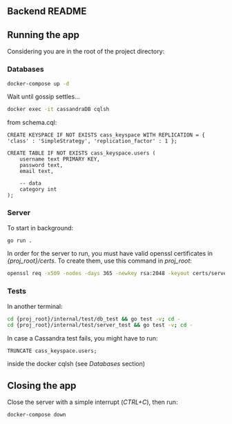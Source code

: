 ## Backend README

## Running the app

Considering you are in the root of the project directory:

### Databases

```bash
docker-compose up -d
```

Wait until gossip settles...

```bash
docker exec -it cassandraDB cqlsh
```

from schema.cql:
```cqlsh
CREATE KEYSPACE IF NOT EXISTS cass_keyspace WITH REPLICATION = { 'class' : 'SimpleStrategy', 'replication_factor' : 1 };

CREATE TABLE IF NOT EXISTS cass_keyspace.users (
	username text PRIMARY KEY,
	password text,
	email text,

	-- data
	category int
);
```

### Server

To start in background:

```bash
go run .
```

In order for the server to run, you must have valid openssl certificates in *{proj_root}/certs*. To create them, use this command in *proj_root*:

```bash
openssl req -x509 -nodes -days 365 -newkey rsa:2048 -keyout certs/server.key -out certs/server.crt -config certs/openssl.cnf -extensions v3_req
```

### Tests

In another terminal:

```bash
cd {proj_root}/internal/test/db_test && go test -v; cd -
cd {proj_root}/internal/test/server_test && go test -v; cd -
```


In case a Cassandra test fails, you might have to run:

```cqlsh
TRUNCATE cass_keyspace.users;
```

inside the docker cqlsh (see *Databases* section)


## Closing the app

Close the server with a simple interrupt (*CTRL+C*), then run:

```bash
docker-compose down
```

